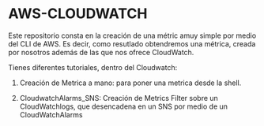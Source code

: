 # AWS-CLOUDWATCH
Este repositorio consta en la creación de una métric amuy simple por medio del CLI de AWS. Es decir, como resutlado obtendremos una métrica, creada por nosotros además de las que nos ofrece CloudWatch.


Tienes diferentes tutoriales, dentro del Cloudwatch: 

1. Creación de Metrica a mano: para poner una metrica desde la shell.

2. CloudwatchAlarms_SNS: Creación de Metrics Filter sobre un CloudWatchlogs, que desencadena en un SNS por medio de un CloudWatchAlarms
